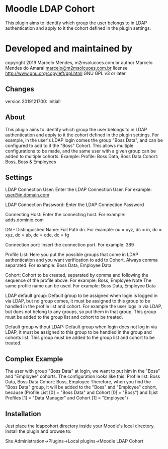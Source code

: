 Moodle LDAP Cohort
==================
This plugin aims to identify which group the user belongs to in LDAP authentication and apply to it the cohort defined in the plugin settings.

Developed and maintained by
===========================

copyright  2019 Marcelo Mendes, m2msolucoes.com.br
author     Marcelo Mendes do Amaral marcelo@m2msolcuoes.com.br
license    http://www.gnu.org/copyleft/gpl.html GNU GPL v3 or later


Changes
-------
version 2019121700:
Initial!

About
-----
This plugin aims to identify which group the user belongs to in LDAP authentication and apply to it the cohort defined in the plugin settings.
For example, in the user's LDAP login comes the group
"Boss Data", and can be configured to add to it the "Boss" Cohort. This allows multiple configurations to be made, and the same user with a given group can be added to multiple cohorts.
Example:
Profile: Boss Data, Boss Data
Cohort: Boss, Boss & Employees

Settings
--------

LDAP Connection User: Enter the LDAP Connection User. For example: user@in.domain.com

LDAP Connection Password: Enter the LDAP Connection Password

Connecting Host: Enter the connecting host. For example: adds.dominio.com

DN - Distinguished Name: Full Path dn. For example: ou = xyz, dc = in, dc = xyz, dc = ab, dc = cde, dc = fg

Connection port: Insert the connection port. For example: 389

Profile List: Here you put the possible groups that come in LDAP authentication and you want verification to add to Cohort. Always comma separated. For example: Boss Data, Employee Data

Cohort: Cohort to be created, separated by comma and following the sequence of the profile above. For example: Boss, Employee
Note The same profile name can be used. For example: Boss Data, Employee Data

LDAP default group: Default group to be assigned when login is logged in via LDAP, but no group comes, it must be assigned to this group to be handled in the profile list and cohort. For example the user logs in via LDAP, but does not belong to any groups, so put them in that group. This group must be added to the group list and cohort to be treated.

Default group without LDAP: Default group when login does not log in via LDAP, it must be assigned to this group to be handled in the group and cohorts list. This group must be added to the group list and cohort to be treated.

Complex Example
---------------

The user with group "Boss Data" at login, we want to put him in the "Boss" and "Employee" cohorts. The configuration looks like this:
Profile list: Boss Data, Boss Data
Cohort: Boss, Employee
Therefore, when you find the "Boss Data" group, it will be added to the "Boss" and "Employee" cohort, because (Profile List [0] = "Boss Data" and Cohort [0] = "Boss") and (List Profiles [1] = "Data Manager" and Cohort [1] = "Employee")

Installation
------------
Just place the ldapcohort directory inside your Moodle's local directory.
Install the plugin and browse to:

Site Administration->Plugins->Local plugins->Moodle LDAP Cohort

